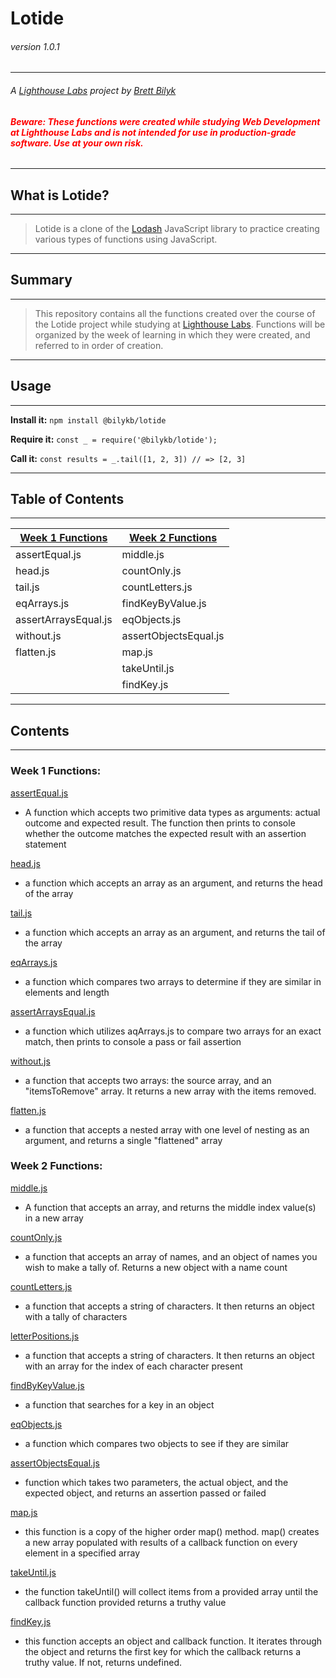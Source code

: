 
# Lotide 
###### version 1.0.1
---
###### A [Lighthouse Labs](https://www.lighthouselabs.ca/) project by [Brett Bilyk](https://github.com/bilykb)
###### <span style="color:red">**Beware:  These functions were created while studying Web Development at Lighthouse Labs and is _not_ intended for use in production-grade software. Use at your own risk.**</span>

---
## What is Lotide?
---

>Lotide is  a clone of the [Lodash](https://lodash.com) JavaScript library to practice creating various types of functions using JavaScript.

---
## Summary
---

>This repository contains all the functions created over the course of the Lotide project while studying at [Lighthouse Labs](https://www.lighthouselabs.ca/). Functions will be organized by the week of learning in which they were created, and referred to in order of creation.

---
## Usage
---

**Install it:** `npm install @bilykb/lotide`

**Require it:** `const _ = require('@bilykb/lotide');`

**Call it:** `const results = _.tail([1, 2, 3]) // => [2, 3]`

---
## Table of Contents
---

| [Week 1 Functions](#week1) | [Week 2 Functions](#week2) |
|--- | --- |
| assertEqual.js | middle.js |
| head.js | countOnly.js
| tail.js | countLetters.js |
| eqArrays.js | findKeyByValue.js |
| assertArraysEqual.js | eqObjects.js |
| without.js | assertObjectsEqual.js |
| flatten.js | map.js |
| | takeUntil.js
| | findKey.js |

---
## Contents
---

### <a name="week1">Week 1 Functions:</a>
 [assertEqual.js](https://github.com/bilykb/lotide/blob/master/assertEqual.js)
* A function which accepts two primitive data types as arguments: actual outcome and expected result. The function then prints to console whether the outcome matches the expected result with an assertion statement

[head.js](https://github.com/bilykb/lotide/blob/master/head.js)
* a function which accepts an array as an argument, and returns the head of the array
  
[tail.js](https://github.com/bilykb/lotide/blob/master/tail.js)
* a function which accepts an array as an argument, and returns the tail of the array

[eqArrays.js](https://github.com/bilykb/lotide/blob/master/eqArrays.js)
* a function which compares two arrays to determine if they are similar in elements and length
  
[assertArraysEqual.js](https://github.com/bilykb/lotide/blob/master/assertArraysEqual.js)
* a function which utilizes aqArrays.js to compare two arrays for an exact match, then prints to console a pass or fail assertion
  
[without.js](https://github.com/bilykb/lotide/blob/master/without.js)
* a function that accepts two arrays: the source array, and an "itemsToRemove" array.  It returns a new array with the items removed.

[flatten.js](https://github.com/bilykb/lotide/blob/master/flatten.js)
* a function that accepts a nested array with one level of nesting as an argument, and returns a single "flattened" array

### <a name="week2">Week 2 Functions:</a>

[middle.js](https://github.com/bilykb/lotide/blob/master/middle.js)
 * A function that accepts an array, and returns the middle index value(s) in a new array

[countOnly.js](https://github.com/bilykb/lotide/blob/master/countOnly.js)
* a function that accepts an array of names, and an object of names you wish to make a tally of.  Returns a new object with a name count

[countLetters.js](https://github.com/bilykb/lotide/blob/master/countLetters.js)
* a function that accepts a string of characters.  It then returns an object with a tally of characters

[letterPositions.js](https://github.com/bilykb/lotide/blob/master/letterPositions.js)
* a function that accepts a string of characters.  It then returns an object with an array for the index of each character present

[findByKeyValue.js](https://github.com/bilykb/lotide/blob/master/findKeyByValue.js)
 * a function that searches for a key in an object

[eqObjects.js](https://github.com/bilykb/lotide/blob/master/eqObjects.js)
* a function which compares two objects to see if they are similar

[assertObjectsEqual.js](https://github.com/bilykb/lotide/blob/master/assertObjectsEqual.js)
 * function which takes two parameters, the actual object, and the expected object, and returns an assertion passed or failed

[map.js](https://github.com/bilykb/lotide/blob/master/map.js)
 * this function is a copy of the higher order map() method. map() creates a new array populated with results of a callback function on every element in a specified array

 [takeUntil.js](https://github.com/bilykb/lotide/blob/master/takeUntil.js)
  * the function takeUntil() will collect items from a provided array until the callback function provided returns a truthy value

[findKey.js](https://github.com/bilykb/lotide/blob/master/findKey.js)
 * this function accepts an object and callback function. It iterates through the object and returns the first key for which the callback returns a truthy value. If not, returns undefined.
